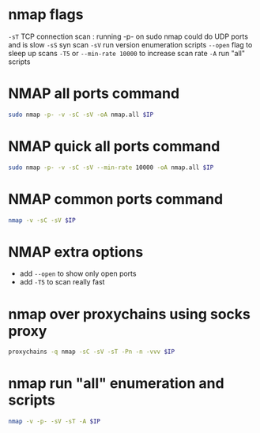 # nmap flags
`-sT` TCP connection scan : running -p- on sudo nmap could do UDP ports and is slow
`-sS` syn scan
`-sV` run version enumeration scripts
`--open` flag to sleep up scans
`-T5` or `--min-rate 10000` to increase scan rate
`-A` run "all" scripts

# NMAP all ports command
```bash
sudo nmap -p- -v -sC -sV -oA nmap.all $IP
```

# NMAP quick all ports command
```bash
sudo nmap -p- -v -sC -sV --min-rate 10000 -oA nmap.all $IP
```

# NMAP common ports command
```bash
nmap -v -sC -sV $IP
```

# NMAP extra options
- add `--open` to show only open ports
- add `-T5` to scan really fast

# nmap over proxychains using socks proxy
```bash
proxychains -q nmap -sC -sV -sT -Pn -n -vvv $IP
```

# nmap run "all" enumeration and scripts
```bash
nmap -v -p- -sV -sT -A $IP
```

